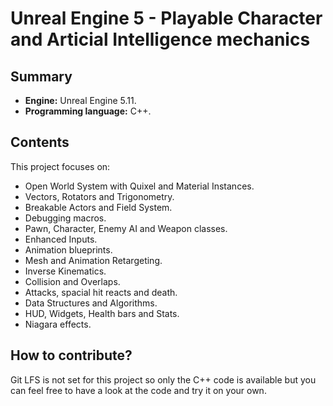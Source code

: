 # Unreal Engine 5 - Playable Character and Articial Intelligence mechanics

## Summary
- **Engine:** Unreal Engine 5.11.
- **Programming language:** C++.

## Contents
This project focuses on:

- Open World System with Quixel and Material Instances.
- Vectors, Rotators and Trigonometry.
- Breakable Actors and Field System.
- Debugging macros.
- Pawn, Character, Enemy AI and Weapon classes.
- Enhanced Inputs.
- Animation blueprints.
- Mesh and Animation Retargeting.
- Inverse Kinematics.
- Collision and Overlaps.
- Attacks, spacial hit reacts and death.
- Data Structures and Algorithms.
- HUD, Widgets, Health bars and Stats.
- Niagara effects.

## How to contribute?
Git LFS is not set for this project so only the C++ code is available but you can feel free to have a look at the code and try it on your own.
